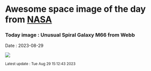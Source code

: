 
# Awesome space image of the day from [NASA](https://api.nasa.gov/)

### Today image : Unusual Spiral Galaxy M66 from Webb
Date : 2023-08-29

![](https://apod.nasa.gov/apod/image/2308/M66_JwstTomlinson_1080.jpg)

<small>Latest update : Tue Aug 29 15:12:43 2023</small>
        
